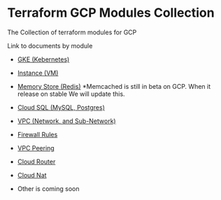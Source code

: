 # Terraform GCP Modules Collection

The Collection of terraform modules for GCP

Link to documents by module

- [GKE (Kebernetes)](modules/gke)

- [Instance (VM)](modules/instance)

- [Memory Store (Redis)](modules/memorystore) \*Memcached is still in beta on GCP. When it release on stable We will update this.

- [Cloud SQL (MySQL, Postgres)](modules/sql)

- [VPC (Network, and Sub-Network)](modules/vpc)

- [Firewall Rules](modules/firewall)

- [VPC Peering](modules/peering)

- [Cloud Router](modules/router)

- [Cloud Nat](modules/nat)

- Other is coming soon
